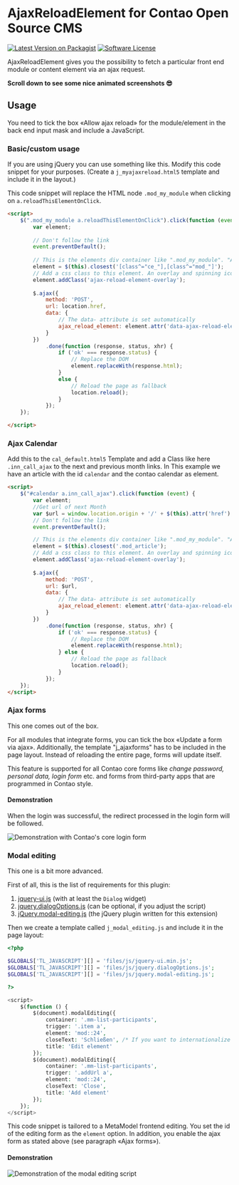 # AjaxReloadElement for Contao Open Source CMS

[![Latest Version on Packagist][ico-version]][link-packagist]
[![Software License][ico-license]]()

AjaxReloadElement gives you the possibility to fetch a particular front end module or content element via an ajax
request.

**Scroll down to see some nice animated screenshots 😎**

## Usage

You need to tick the box «Allow ajax reload» for the module/element in the back end input mask and include a JavaScript.

### Basic/custom usage

If you are using jQuery you can use something like this. Modify this code snippet for your purposes. (Create a 
`j_myajaxreload.html5` template and include it in the layout.)

This code snippet will replace the HTML node `.mod_my_module` when clicking on `a.reloadThisElementOnClick`.

```html
<script>
    $(".mod_my_module a.reloadThisElementOnClick").click(function (event) {
        var element;
        
        // Don't follow the link
        event.preventDefault();
        
        // This is the elements div container like ".mod_my_module". "Allow ajax reload" has to be ticket for this element in the backend
        element = $(this).closest('[class^="ce_"],[class^="mod_"]');
        // Add a css class to this element. An overlay and spinning icon can be set via css
        element.addClass('ajax-reload-element-overlay');
        
        $.ajax({
            method: 'POST',
            url: location.href,
            data: {
                // The data- attribute is set automatically
                ajax_reload_element: element.attr('data-ajax-reload-element')
            }
        })
            .done(function (response, status, xhr) {
                if ('ok' === response.status) {
                    // Replace the DOM
                    element.replaceWith(response.html);
                }
                else {
                    // Reload the page as fallback
                    location.reload();
                }
            });
    });

</script>
```
### Ajax Calendar
Add this to the `cal_default.html5` Template and add a Class like here `.inn_call_ajax` to the next and previous month links. In This example we have an article with the id `calendar` and the contao calendar as element.

```html
<script>
    $("#calendar a.inn_call_ajax").click(function (event) {
        var element;
        //Get url of next Month
        var $url = window.location.origin + '/' + $(this).attr('href');
        // Don't follow the link
        event.preventDefault();

        // This is the elements div container like ".mod_my_module". "Allow ajax reload" has to be ticket for this element in the backend
        element = $(this).closest('.mod_article');
        // Add a css class to this element. An overlay and spinning icon can be set via css
        element.addClass('ajax-reload-element-overlay');
        
        $.ajax({
            method: 'POST',
            url: $url,
            data: {
                // The data- attribute is set automatically
                ajax_reload_element: element.attr('data-ajax-reload-element')
            }
        })
            .done(function (response, status, xhr) {
                if ('ok' === response.status) {
                    // Replace the DOM
                    element.replaceWith(response.html);
                } else {
                    // Reload the page as fallback
                    location.reload();
                }
            });
    });
</script>
```

### Ajax forms

This one comes out of the box.

For all modules that integrate forms, you can tick the box «Update a form via ajax». Additionally, the template
"j_ajaxforms" has to be included in the page layout. Instead of reloading the entire page, forms will update itself.

This feature is supported for all Contao core forms like *change password,* *personal data,* *login form* etc. and forms
from third-party apps that are programmed in Contao style.

#### Demonstration

When the login was successful, the redirect processed in the login form will be followed.

![Demonstration with Contao's core login form](https://cloud.githubusercontent.com/assets/1284725/15799602/20d59fc8-2a62-11e6-8c22-2d1d971aeb20.gif)

### Modal editing

This one is a bit more advanced.

First of all, this is the list of requirements for this plugin:

1. [jquery-ui.js](https://jqueryui.com/download/) (with at least the `Dialog` widget)
2. [jquery.dialogOptions.js](https://github.com/jasonday/jQuery-UI-Dialog-extended) (can be optional, if you adjust the script)
3. [jQuery.modal-editing.js](https://gist.github.com/richardhj/27345239b7326e98658a8a4dff599736) (the jQuery plugin written for this extension)

Then we create a template called `j_modal_editing.js` and include it in the page layout:

```php
<?php

$GLOBALS['TL_JAVASCRIPT'][] = 'files/js/jquery-ui.min.js';
$GLOBALS['TL_JAVASCRIPT'][] = 'files/js/jquery.dialogOptions.js';
$GLOBALS['TL_JAVASCRIPT'][] = 'files/js/jquery.modal-editing.js';

?>

<script>
    $(function () {
        $(document).modalEditing({
            container: '.mm-list-participants',
            trigger: '.item a',
            element: 'mod::24',
            closeText: 'Schließen', /* If you want to internationalize the label, you can use (with Haste installed): <?= Haste\Util\Format::dcaLabel('default', 'close'); ?>*/
            title: 'Edit element'
        });
        $(document).modalEditing({
            container: '.mm-list-participants',
            trigger: '.addUrl a',
            element: 'mod::24',
            closeText: 'Close',
            title: 'Add element'
        });
    });
</script>
```

This code snippet is tailored to a MetaModel frontend editing. You set the id of the editing form as the `element`
option. In addition, you enable the ajax form as stated above (see paragraph «Ajax forms»).

#### Demonstration

![Demonstration of the modal editing script](https://user-images.githubusercontent.com/1284725/31863229-4013be20-b74b-11e7-890b-d1fa5f105f11.gif)

[ico-version]: https://img.shields.io/packagist/v/richardhj/contao-ajax_reload_element.svg?style=flat-square
[ico-license]: https://img.shields.io/badge/license-LGPL-brightgreen.svg?style=flat-square

[link-packagist]: https://packagist.org/packages/richardhj/contao-ajax_reload_element
